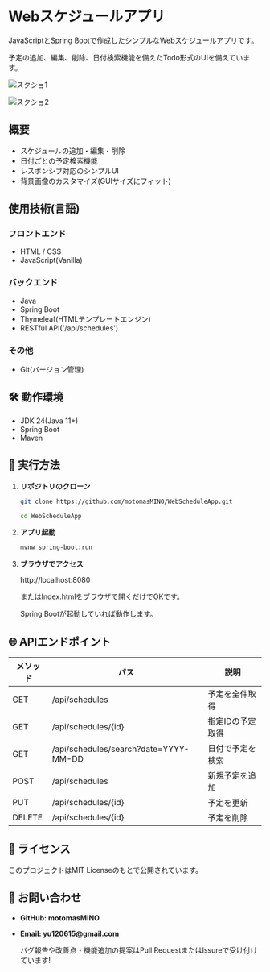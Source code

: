 # Webスケジュールアプリ
JavaScriptとSpring Bootで作成したシンプルなWebスケジュールアプリです。

予定の追加、編集、削除、日付検索機能を備えたTodo形式のUIを備えています。

![スクショ1](Screenshot1.png)

![スクショ2](Screenshot2.png)

## 概要
- スケジュールの追加・編集・削除
- 日付ごとの予定検索機能
- レスポンシブ対応のシンプルUI
- 背景画像のカスタマイズ(GUIサイズにフィット)

## 使用技術(言語)

### フロントエンド
- HTML / CSS
- JavaScript(Vanilla)

### バックエンド
- Java
- Spring Boot
- Thymeleaf(HTMLテンプレートエンジン)
- RESTful API('/api/schedules')

### その他
- Git(バージョン管理)

## 🛠️ 動作環境
- JDK 24(Java 11+)
- Spring Boot
- Maven

## 🚀 実行方法
1. **リポジトリのクローン**

   ```bash
   git clone https://github.com/motomasMINO/WebScheduleApp.git

   cd WebScheduleApp
   ```

2. **アプリ起動**

   ```bash
   mvnw spring-boot:run
   ```

3. **ブラウザでアクセス**

   http://localhost:8080

   またはIndex.htmlをブラウザで開くだけでOKです。
   
   Spring Bootが起動していれば動作します。

## 🌐 APIエンドポイント
| メソッド | パス | 説明 |
| ---------- | ---------- | ---------- |
| GET | /api/schedules | 予定を全件取得 |
| GET | /api/schedules/{id} | 指定IDの予定取得 |
| GET | /api/schedules/search?date=YYYY-MM-DD | 日付で予定を検索 |
| POST | /api/schedules | 新規予定を追加 |
| PUT | /api/schedules/{id} | 予定を更新 |
| DELETE | /api/schedules/{id} | 予定を削除 |

## 📜 ライセンス
このプロジェクトはMIT Licenseのもとで公開されています。

## 📧 お問い合わせ
- **GitHub: motomasMINO**
- **Email: yu120615@gmail.com**

  バグ報告や改善点・機能追加の提案はPull RequestまたはIssureで受け付けています!
  